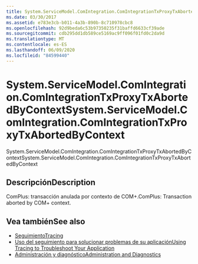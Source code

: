 ```yaml
---
title: System.ServiceModel.ComIntegration.ComIntegrationTxProxyTxAbortedByContext
ms.date: 03/30/2017
ms.assetid: e783e3cb-b011-4a3b-890b-8c710978cbc8
ms.openlocfilehash: 92d9beda6c53b97350235f31baffd6633cf39ade
ms.sourcegitcommit: cdb295dd1db589ce5169ac9ff096f01fd0c2da9d
ms.translationtype: MT
ms.contentlocale: es-ES
ms.lasthandoff: 06/09/2020
ms.locfileid: "84599440"
---
```

# <a name="systemservicemodelcomintegrationcomintegrationtxproxytxabortedbycontext"></a><span data-ttu-id="da39b-102">System.ServiceModel.ComIntegration.ComIntegrationTxProxyTxAbortedByContext</span><span class="sxs-lookup"><span data-stu-id="da39b-102">System.ServiceModel.ComIntegration.ComIntegrationTxProxyTxAbortedByContext</span></span>
<span data-ttu-id="da39b-103">System.ServiceModel.ComIntegration.ComIntegrationTxProxyTxAbortedByContext</span><span class="sxs-lookup"><span data-stu-id="da39b-103">System.ServiceModel.ComIntegration.ComIntegrationTxProxyTxAbortedByContext</span></span>  
  
## <a name="description"></a><span data-ttu-id="da39b-104">Descripción</span><span class="sxs-lookup"><span data-stu-id="da39b-104">Description</span></span>  
 <span data-ttu-id="da39b-105">ComPlus: transacción anulada por contexto de COM+.</span><span class="sxs-lookup"><span data-stu-id="da39b-105">ComPlus: Transaction aborted by COM+ context.</span></span>  
  
## <a name="see-also"></a><span data-ttu-id="da39b-106">Vea también</span><span class="sxs-lookup"><span data-stu-id="da39b-106">See also</span></span>

- [<span data-ttu-id="da39b-107">Seguimiento</span><span class="sxs-lookup"><span data-stu-id="da39b-107">Tracing</span></span>](index.md)
- [<span data-ttu-id="da39b-108">Uso del seguimiento para solucionar problemas de su aplicación</span><span class="sxs-lookup"><span data-stu-id="da39b-108">Using Tracing to Troubleshoot Your Application</span></span>](using-tracing-to-troubleshoot-your-application.md)
- [<span data-ttu-id="da39b-109">Administración y diagnóstico</span><span class="sxs-lookup"><span data-stu-id="da39b-109">Administration and Diagnostics</span></span>](../index.md)
